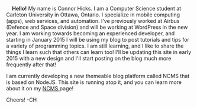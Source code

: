 &nbsp;&nbsp;&nbsp;&nbsp;**Hello!** My name is Connor Hicks. 
I am a Computer Science student at Carleton University in Ottawa, Ontario. I specialize in mobile computing (apps), web services, and automation. I've previously worked at Airbus (Defence and Space division) and will be working at WordPress in the new year. I am working towards becoming an experienced developer, and starting in January 2015 I will be using my blog to post tutorials and tips for a variety of programming topics. I am still learning, and I like to share the things I learn such that others can learn too! I'll be updating this site in early 2015 with a new design and I'll start posting on the blog much more frequently after that!

I am currently developing a new themeable blog platform called NCMS that is based on NodeJS. This site is running atop it, and you can learn more about it on my <a href = '/NCMS'> NCMS </a> page!
  
Cheers!
-CH
